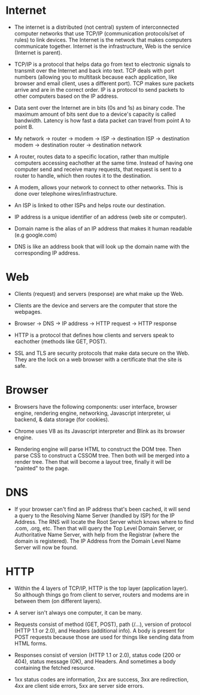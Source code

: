 # Internet
* The internet is a distributed (not central) system of interconnected computer networks that use TCP/IP (communication protocols/set of rules) to link devices. The Internet is the network that makes computers communicate together. Internet is the infrastructure, Web is the service (Internet is parent).

* TCP/IP is a protocol that helps data go from text to electronic signals to transmit over the Internet and back into text. TCP deals with port numbers (allowing you to multitask because each application, like browser and email client, uses a different port). TCP makes sure packets arrive and are in the correct order. IP is a protocol to send packets to other computers based on the IP address.

* Data sent over the Internet are in bits (0s and 1s) as binary code. The maximum amount of bits sent due to a device's capacity is called bandwidth. Latency is how fast a data packet can travel from point A to point B.

* My network -> router -> modem -> ISP -> destination ISP -> destination modem -> destination router -> destination network
    
* A router, routes data to a specific location, rather than multiple computers accessing eachother at the same time. Instead of having one computer send and receive many requests, that request is sent to a router to handle, which then routes it to the destination.

* A modem, allows your network to connect to other networks. This is done over telephone wires/infrastructure.

* An ISP is linked to other ISPs and helps route our destination.

* IP address is a unique identifier of an address (web site or computer).

* Domain name is the alias of an IP address that makes it human readable (e.g google.com)

* DNS is like an address book that will look up the domain name with the corresponding IP address.

# Web
* Clients (request) and servers (response) are what make up the Web.

* Clients are the device and servers are the computer that store the webpages.

* Browser -> DNS -> IP address -> HTTP request -> HTTP response 

* HTTP is a protocol that defines how clients and servers speak to eachother (methods like GET, POST).

* SSL and TLS are security protocols that make data secure on the Web. They are the lock on a web browser with a certificate that the site is safe.

# Browser
* Browsers have the following components: user interface, browser engine, rendering engine, networking, Javascript interpreter, ui backend, & data storage (for cookies).

* Chrome uses V8 as its Javascript interpreter and Blink as its browser engine.

* Rendering engine will parse HTML to construct the DOM tree. Then parse CSS to construct a CSSOM tree. Then both will be merged into a render tree. Then that will become a layout tree, finally it will be "painted" to the page.

# DNS
* If your browser can't find an IP address that's been cached, it will send a query to the Resolving Name Server (handled by ISP) for the IP Address. The RNS will locate the Root Server which knows where to find .com, .org, etc. Then that will query the Top Level Domain Server, or Authoritative Name Server, with help from the Registrar (where the domain is registered). The IP Address from the Domain Level Name Server will now be found.

# HTTP
* Within the 4 layers of TCP/IP, HTTP is the top layer (application layer). So although things go from client to server, routers and modems are in between them (on different layers).

* A server isn't always one computer, it can be many.

* Requests consist of method (GET, POST), path (/...), version of protocol (HTTP 1.1 or 2.0), and Headers (additional info). A body is present for POST requests because those are used for things like sending data from HTML forms.

* Responses consist of version (HTTP 1.1 or 2.0), status code (200 or 404), status message (OK), and Headers. And sometimes a body containing the fetched resource.

* 1xx status codes are information, 2xx are success, 3xx are redirection, 4xx are client side errors, 5xx are server side errors.